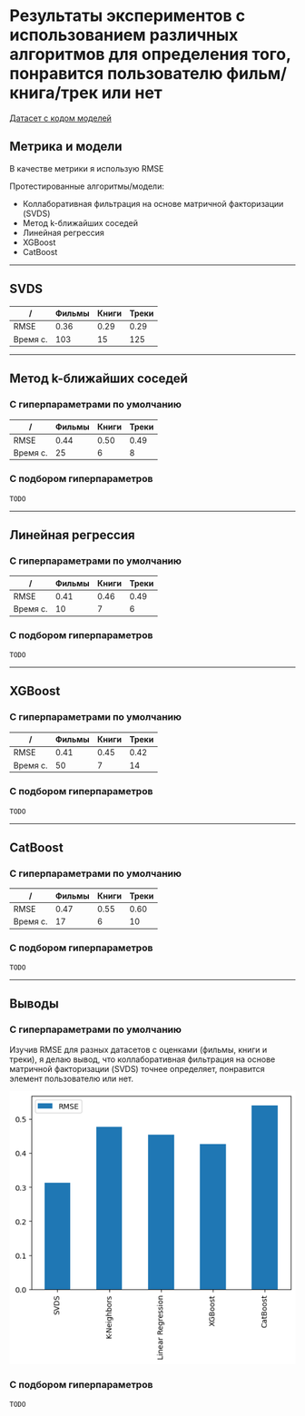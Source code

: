 # Результаты экспериментов с использованием различных алгоритмов для определения того, понравится пользователю фильм/книга/трек или нет

[Датасет с кодом моделей](./MoodStream_Experiments.ipynb)

## Метрика и модели
В качестве метрики я использую RMSE

Протестированные алгоритмы/модели:
- Коллаборативная фильтрация на основе матричной факторизации (SVDS)
- Метод k-ближайших соседей
- Линейная регрессия
- XGBoost
- CatBoost

---

## SVDS
/ | Фильмы | Книги | Треки
--- | --- | --- | ---
RMSE | 0.36 | 0.29 | 0.29
Время с. | 103 | 15 | 125


---

## Метод k-ближайших соседей

### С гиперпараметрами по умолчанию
/ | Фильмы | Книги | Треки
--- | --- | --- | ---
RMSE | 0.44 | 0.50 | 0.49
Время с. | 25 | 6 | 8


### С подбором гиперпараметров
```
TODO
```

---

## Линейная регрессия

### С гиперпараметрами по умолчанию
/ | Фильмы | Книги | Треки
--- | --- | --- | ---
RMSE | 0.41 | 0.46 | 0.49
Время с. | 10 | 7 | 6


### С подбором гиперпараметров
```
TODO
```

---

## XGBoost

### С гиперпараметрами по умолчанию
/ | Фильмы | Книги | Треки
--- | --- | --- | ---
RMSE | 0.41 | 0.45 | 0.42
Время с. | 50 | 7 | 14


### С подбором гиперпараметров
```
TODO
```

---

## CatBoost

### С гиперпараметрами по умолчанию
/ | Фильмы | Книги | Треки
--- | --- | --- | ---
RMSE | 0.47 | 0.55 | 0.60
Время с. | 17 | 6 | 10


### С подбором гиперпараметров
```
TODO
```

---

## Выводы

### С гиперпараметрами по умолчанию
Изучив RMSE для разных датасетов с оценками (фильмы, книги и треки), я делаю вывод, что коллаборативная фильтрация на основе матричной факторизации (SVDS) точнее определяет, понравится элемент пользователю или нет.

![](./assets/moodstream_rmse_base.png)

### С подбором гиперпараметров
```
TODO
```

